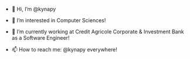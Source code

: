 - 👋 Hi, I’m @kynapy
- 👀 I’m interested in Computer Sciences!
- 🌱 I’m currently working at Credit Agricole Corporate & Investment Bank as a Software Engineer!

- 📫 How to reach me: @kynapy everywhere!

<!---
kynapy/kynapy is a ✨ special ✨ repository because its `README.md` (this file) appears on your GitHub profile.
You can click the Preview link to take a look at your changes.
--->

